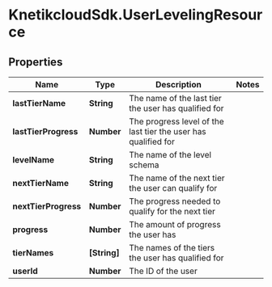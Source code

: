 # KnetikcloudSdk.UserLevelingResource

## Properties
Name | Type | Description | Notes
------------ | ------------- | ------------- | -------------
**lastTierName** | **String** | The name of the last tier the user has qualified for | 
**lastTierProgress** | **Number** | The progress level of the last tier the user has qualified for | 
**levelName** | **String** | The name of the level schema | 
**nextTierName** | **String** | The name of the next tier the user can qualify for | 
**nextTierProgress** | **Number** | The progress needed to qualify for the next tier | 
**progress** | **Number** | The amount of progress the user has | 
**tierNames** | **[String]** | The names of the tiers the user has qualified for | 
**userId** | **Number** | The ID of the user | 


